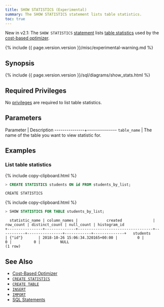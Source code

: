 ```yaml
---
title: SHOW STATISTICS (Experimental)
summary: The SHOW STATISTICS statement lists table statistics.
toc: true
---
```

<span class="version-tag">New in v2.1:</span> The `SHOW STATISTICS` [statement](sql-statements.html) lists [table statistics](create-statistics.html) used by the [cost-based optimizer](cost-based-optimizer.html).

{% include {{ page.version.version }}/misc/experimental-warning.md %}

## Synopsis

<div>
  {% include {{ page.version.version }}/sql/diagrams/show_stats.html %}
</div>

## Required Privileges

No [privileges](privileges.html) are required to list table statistics.

## Parameters

Parameter      | Description
---------------+---------------
`table_name`   | The name of the table you want to view statistic for.

## Examples

### List table statistics

{% include copy-clipboard.html %}
~~~ sql
> CREATE STATISTICS students ON id FROM students_by_list;
~~~

~~~
CREATE STATISTICS
~~~

{% include copy-clipboard.html %}
~~~ sql
> SHOW STATISTICS FOR TABLE students_by_list;
~~~

~~~
  statistic_name | column_names |             created              | row_count | distinct_count | null_count | histogram_id
+----------------+--------------+----------------------------------+-----------+----------------+------------+--------------+   students       | {"id"}       | 2018-10-26 15:06:34.320165+00:00 |         0 |              0 |          0 |         NULL
(1 row)
~~~

## See Also

- [Cost-Based Optimizer](cost-based-optimizer.html)
- [`CREATE STATISTICS`](create-statistics.html)
- [`CREATE TABLE`](create-table.html)
- [`INSERT`](insert.html)
- [`IMPORT`](import.html)
- [SQL Statements](sql-statements.html)
